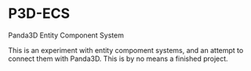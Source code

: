 # P3D-ECS
Panda3D Entity Component System

This is an experiment with entity compoment systems, and an attempt to connect
them with Panda3D. This is by no means a finished project.